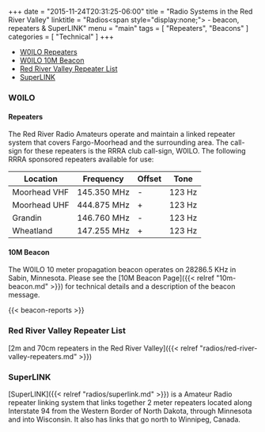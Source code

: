 +++
date = "2015-11-24T20:31:25-06:00"
title = "Radio Systems in the Red River Valley"
linktitle = "Radios<span style=\"display:none;\"> - beacon, repeaters & SuperLINK</span>"
menu = "main"
tags = [ "Repeaters", "Beacons" ]
categories = [ "Technical" ]
+++
* [W0ILO Repeaters](/radios/_index.md#repeaters)
* [W0ILO 10M Beacon](/radios/_index.md#10m-beacon)
* [Red River Valley Repeater List](/radios/_index.md#red-river-valley-repeater-list)
* [SuperLINK](/radios/_index.md#superlink)

### W0ILO 

#### Repeaters

The Red River Radio Amateurs operate and maintain a linked repeater system
that covers Fargo-Moorhead and the surrounding area. The call-sign for these
repeaters is the RRRA club call-sign, W0ILO. The following 
RRRA sponsored repeaters available for use:

Location | Frequency | Offset | Tone
---------|-----------|--------|------
Moorhead VHF | 145.350 MHz | - | 123 Hz
Moorhead UHF | 444.875 MHz | + | 123 Hz
Grandin | 146.760 MHz | - | 123 Hz
Wheatland | 147.255 MHz | + | 123 Hz

#### 10M Beacon

The W0ILO 10 meter propagation beacon operates on 28286.5
KHz in Sabin, Minnesota. Please see the
[10M Beacon Page]({{< relref "10m-beacon.md" >}}) for technical details and
a description of the beacon message.

{{< beacon-reports >}}

### Red River Valley Repeater List

[2m and 70cm repeaters in the Red River Valley]({{< relref "radios/red-river-valley-repeaters.md" >}})

### SuperLINK

[SuperLINK]({{< relref "radios/superlink.md" >}}) is a Amateur Radio
repeater linking system that links together 2 meter repeaters located
along Interstate 94 from the Western Border of North Dakota, through
Minnesota and into Wisconsin. It also has links that go north to
Winnipeg, Canada.


